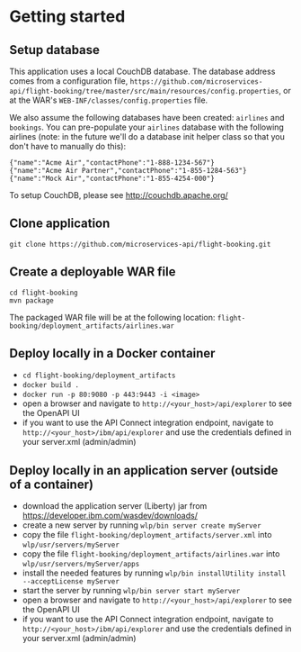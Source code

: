 # Getting started
## Setup database
This application uses a local CouchDB database.  The database address comes from a configuration file, `https://github.com/microservices-api/flight-booking/tree/master/src/main/resources/config.properties`, or at the WAR's `WEB-INF/classes/config.properties` file.  

We also assume the following databases have been created:  `airlines` and `bookings`.   You can pre-populate your `airlines` database with the following airlines (note: in the future we'll do a database init helper class so that you don't have to manually do this):

```
{"name":"Acme Air","contactPhone":"1-888-1234-567"}
{"name":"Acme Air Partner","contactPhone":"1-855-1284-563"}
{"name":"Mock Air","contactPhone":"1-855-4254-000"}
```

To setup CouchDB, please see http://couchdb.apache.org/

## Clone application
```
git clone https://github.com/microservices-api/flight-booking.git
```
## Create a deployable WAR file
```
cd flight-booking
mvn package
```
The packaged WAR file will be at the following location: `flight-booking/deployment_artifacts/airlines.war`

## Deploy locally in a Docker container
* `cd flight-booking/deployment_artifacts`
* `docker build .`
* `docker run -p 80:9080 -p 443:9443 -i <image>`
* open a browser and navigate to `http://<your_host>/api/explorer` to see the OpenAPI UI
* if you want to use the API Connect integration endpoint, navigate to `http://<your_host>/ibm/api/explorer` and use the credentials defined in your server.xml (admin/admin)

## Deploy locally in an application server (outside of a container)
* download the application server (Liberty) jar from https://developer.ibm.com/wasdev/downloads/
* create a new server by running `wlp/bin server create myServer`
* copy the file `flight-booking/deployment_artifacts/server.xml` into `wlp/usr/servers/myServer`
* copy the file `flight-booking/deployment_artifacts/airlines.war` into `wlp/usr/servers/myServer/apps`
* install the needed features by running `wlp/bin installUtility install --acceptLicense myServer`
* start the server by running `wlp/bin server start myServer`
* open a browser and navigate to `http://<your_host>/api/explorer` to see the OpenAPI UI
* if you want to use the API Connect integration endpoint, navigate to `http://<your_host>/ibm/api/explorer` and use the credentials defined in your server.xml (admin/admin)




